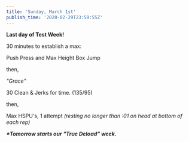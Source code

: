 ```yaml
---
title: 'Sunday, March 1st'
publish_time: '2020-02-29T23:59:55Z'
---
```


**Last day of Test Week!**

30 minutes to establish a max:

Push Press and Max Height Box Jump

then,

*"Grace"*

30 Clean & Jerks for time. (135/95)

then,

Max HSPU's, 1 attempt *(resting no longer than :01 on head at bottom of
each rep)*

***\*Tomorrow starts our "True Deload" week.***

